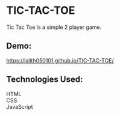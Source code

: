 # TIC-TAC-TOE
  Tic Tac Toe is a simple 2 player game.


## Demo:  
  https://lalith050101.github.io/TIC-TAC-TOE/  
 
   
## Technologies Used:
  HTML  
  CSS  
  JavaScript
